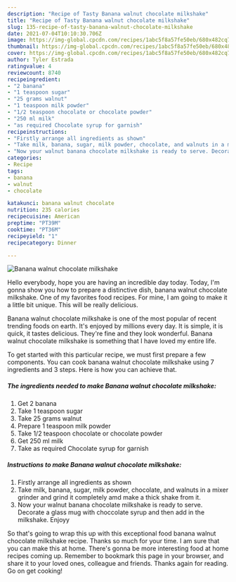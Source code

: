 ```yaml
---
description: "Recipe of Tasty Banana walnut chocolate milkshake"
title: "Recipe of Tasty Banana walnut chocolate milkshake"
slug: 135-recipe-of-tasty-banana-walnut-chocolate-milkshake
date: 2021-07-04T10:10:30.706Z
image: https://img-global.cpcdn.com/recipes/1abc5f8a57fe50eb/680x482cq70/banana-walnut-chocolate-milkshake-recipe-main-photo.jpg
thumbnail: https://img-global.cpcdn.com/recipes/1abc5f8a57fe50eb/680x482cq70/banana-walnut-chocolate-milkshake-recipe-main-photo.jpg
cover: https://img-global.cpcdn.com/recipes/1abc5f8a57fe50eb/680x482cq70/banana-walnut-chocolate-milkshake-recipe-main-photo.jpg
author: Tyler Estrada
ratingvalue: 4
reviewcount: 8740
recipeingredient:
- "2 banana"
- "1 teaspoon sugar"
- "25 grams walnut"
- "1 teaspoon milk powder"
- "1/2 teaspoon chocolate or chocolate powder"
- "250 ml milk"
- "as required Chocolate syrup for garnish"
recipeinstructions:
- "Firstly arrange all ingredients as shown"
- "Take milk, banana, sugar, milk powder, chocolate, and walnuts in a mixer grinder and grind it completely amd make a thick shake from it."
- "Now your walnut banana chocolate milkshake is ready to serve. Decorate a glass mug with choccolate syrup and then add in the milkshake. Enjoyy"
categories:
- Recipe
tags:
- banana
- walnut
- chocolate

katakunci: banana walnut chocolate 
nutrition: 235 calories
recipecuisine: American
preptime: "PT39M"
cooktime: "PT36M"
recipeyield: "1"
recipecategory: Dinner

---
```



![Banana walnut chocolate milkshake](https://img-global.cpcdn.com/recipes/1abc5f8a57fe50eb/680x482cq70/banana-walnut-chocolate-milkshake-recipe-main-photo.jpg)

Hello everybody, hope you are having an incredible day today. Today, I'm gonna show you how to prepare a distinctive dish, banana walnut chocolate milkshake. One of my favorites food recipes. For mine, I am going to make it a little bit unique. This will be really delicious.

Banana walnut chocolate milkshake is one of the most popular of recent trending foods on earth. It's enjoyed by millions every day. It is simple, it is quick, it tastes delicious. They're fine and they look wonderful. Banana walnut chocolate milkshake is something that I have loved my entire life.




To get started with this particular recipe, we must first prepare a few components. You can cook banana walnut chocolate milkshake using 7 ingredients and 3 steps. Here is how you can achieve that.

<!--inarticleads1-->

##### The ingredients needed to make Banana walnut chocolate milkshake:

1. Get 2 banana
1. Take 1 teaspoon sugar
1. Take 25 grams walnut
1. Prepare 1 teaspoon milk powder
1. Take 1/2 teaspoon chocolate or chocolate powder
1. Get 250 ml milk
1. Take as required Chocolate syrup for garnish




<!--inarticleads2-->

##### Instructions to make Banana walnut chocolate milkshake:

1. Firstly arrange all ingredients as shown
1. Take milk, banana, sugar, milk powder, chocolate, and walnuts in a mixer grinder and grind it completely amd make a thick shake from it.
1. Now your walnut banana chocolate milkshake is ready to serve. Decorate a glass mug with choccolate syrup and then add in the milkshake. Enjoyy




So that's going to wrap this up with this exceptional food banana walnut chocolate milkshake recipe. Thanks so much for your time. I am sure that you can make this at home. There's gonna be more interesting food at home recipes coming up. Remember to bookmark this page in your browser, and share it to your loved ones, colleague and friends. Thanks again for reading. Go on get cooking!

